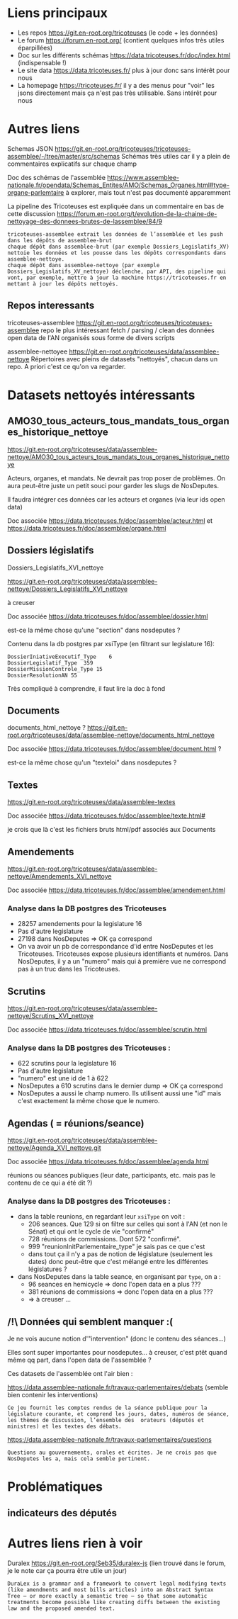 # Liens principaux

- Les repos https://git.en-root.org/tricoteuses (le code + les données)
- Le forum https://forum.en-root.org/ (contient quelques infos très utiles éparpillées)
- Doc sur les différents schémas https://data.tricoteuses.fr/doc/index.html (indispensable !)
- Le site data https://data.tricoteuses.fr/ plus à jour donc sans intérêt pour nous
- La homepage https://tricoteuses.fr/ il y a des menus pour "voir" les jsons directement mais ça n'est pas très utilisable. Sans intérêt pour nous

# Autres liens

Schemas JSON
https://git.en-root.org/tricoteuses/tricoteuses-assemblee/-/tree/master/src/schemas
Schémas très utiles car il y a plein de commentaires explicatifs sur chaque champ

Doc des schémas de l'assemblée
https://www.assemblee-nationale.fr/opendata/Schemas_Entites/AMO/Schemas_Organes.html#type-organe-parlemtaire
à explorer, mais tout n'est pas documenté apparemment

La pipeline des Tricoteuses est expliquée dans un commentaire en bas de cette discussion
https://forum.en-root.org/t/evolution-de-la-chaine-de-nettoyage-des-donnees-brutes-de-lassemblee/84/9

    tricoteuses-assemblee extrait les données de l’assemblée et les push dans les dépôts de assemblee-brut
    chaque dépôt dans assemblee-brut (par exemple Dossiers_Legislatifs_XV) nettoie les données et les pousse dans les dépôts correspondants dans assemblee-nettoye.
    chaque dépôt dans assemblee-nettoye (par exemple Dossiers_Legislatifs_XV_nettoye) déclenche, par API, des pipeline qui vont, par exemple, mettre à jour la machine https://tricoteuses.fr en mettant à jour les dépôts nettoyés.

## Repos interessants

tricoteuses-assemblee
https://git.en-root.org/tricoteuses/tricoteuses-assemblee
repo le plus intéressant
fetch / parsing / clean des données open data de l'AN
organisés sous forme de divers scripts

assemblee-nettoyee
https://git.en-root.org/tricoteuses/data/assemblee-nettoye
Répertoires avec pleins de datasets "nettoyés", chacun dans un repo. A priori c'est ce qu'on va regarder.

# Datasets nettoyés intéressants

## AMO30_tous_acteurs_tous_mandats_tous_organes_historique_nettoye

https://git.en-root.org/tricoteuses/data/assemblee-nettoye/AMO30_tous_acteurs_tous_mandats_tous_organes_historique_nettoye

Acteurs, organes, et mandats. Ne devrait pas trop poser de problèmes. On aura peut-être juste un petit souci pour garder les slugs de NosDeputes.

Il faudra intégrer ces données car les acteurs et organes (via leur ids open data)

Doc associée https://data.tricoteuses.fr/doc/assemblee/acteur.html
et https://data.tricoteuses.fr/doc/assemblee/organe.html

## Dossiers législatifs

Dossiers_Legislatifs_XVI_nettoye

https://git.en-root.org/tricoteuses/data/assemblee-nettoye/Dossiers_Legislatifs_XVI_nettoye

à creuser

Doc associée https://data.tricoteuses.fr/doc/assemblee/dossier.html

est-ce la même chose qu'une "section" dans nosdeputes ?

Contenu dans la db postgres par xsiType (en filtrant sur legislature 16):

    DossierIniativeExecutif_Type	6
    DossierLegislatif_Type	359
    DossierMissionControle_Type	15
    DossierResolutionAN	55

Très compliqué à comprendre, il faut lire la doc à fond

## Documents

documents_html_nettoye ?
https://git.en-root.org/tricoteuses/data/assemblee-nettoye/documents_html_nettoye

Doc associée https://data.tricoteuses.fr/doc/assemblee/document.html ?

est-ce la même chose qu'un "texteloi" dans nosdeputes ?

## Textes

https://git.en-root.org/tricoteuses/data/assemblee-textes

Doc associée https://data.tricoteuses.fr/doc/assemblee/texte.html#

je crois que là c'est les fichiers bruts html/pdf associés aux Documents

## Amendements

https://git.en-root.org/tricoteuses/data/assemblee-nettoye/Amendements_XVI_nettoye

Doc associée https://data.tricoteuses.fr/doc/assemblee/amendement.html

### Analyse dans la DB postgres des Tricoteuses

- 28257 amendements pour la legislature 16
- Pas d'autre legislature
- 27198 dans NosDeputes => OK ça correspond
- On va avoir un pb de correspondance d'id entre NosDeputes et les Tricoteuses. Tricoteuses expose plusieurs identifiants et numéros. Dans NosDeputes, il y a un "numero" mais qui à première vue ne correspond pas à un truc dans les Tricoteuses.

## Scrutins

https://git.en-root.org/tricoteuses/data/assemblee-nettoye/Scrutins_XVI_nettoye

Doc associée https://data.tricoteuses.fr/doc/assemblee/scrutin.html

### Analyse dans la DB postgres des Tricoteuses :

- 622 scrutins pour la legislature 16
- Pas d'autre legislature
- "numero" est une id de 1 à 622
- NosDeputes a 610 scrutins dans le dernier dump => OK ça correspond
- NosDeputes a aussi le champ numero. Ils utilisent aussi une "id" mais c'est exactement la même chose que le numero.

## Agendas ( = réunions/seance)

https://git.en-root.org/tricoteuses/data/assemblee-nettoye/Agenda_XVI_nettoye.git

Doc associée https://data.tricoteuses.fr/doc/assemblee/agenda.html

réunions ou séances publiques
(leur date, participants, etc. mais pas le contenu de ce qui a été dit ?)

### Analyse dans la DB postgres des Tricoteuses :

- dans la table reunions, en regardant leur `xsiType` on voit :
  - 206 seances. Que 129 si on filtre sur celles qui sont à l'AN (et non le Sénat) et qui ont le cycle de vie "confirmé"
  - 728 réunions de commissions. Dont 572 "confirmé".
  - 999 "reunionInitParlementaire_type" je sais pas ce que c'est
  - dans tout ça il n'y a pas de notion de législature (seulement les dates) donc peut-être que c'est mélangé entre les différentes législatures ?
- dans NosDeputes dans la table seance, en organisant par `type`, on a :
  - 96 seances en hemicycle => donc l'open data en a plus ???
  - 381 réunions de commissions => donc l'open data en a plus ???
  - => à creuser ...

## /!\ Données qui semblent manquer :(

Je ne vois aucune notion d'"intervention" (donc le contenu des séances...)

Elles sont super importantes pour nosdeputes... à creuser, c'est ptêt quand même qq part, dans l'open data de l'assemblée ?

Ces datasets de l'assemblée ont l'air bien :

https://data.assemblee-nationale.fr/travaux-parlementaires/debats
(semble bien contenir les interventions)

    Ce jeu fournit les comptes rendus de la séance publique pour la législature courante, et comprend les jours, dates, numéros de séance, les thèmes de discussion, l’ensemble des  orateurs (députés et ministres) et les textes des débats. 

https://data.assemblee-nationale.fr/travaux-parlementaires/questions

    Questions au gouvernements, orales et écrites. Je ne crois pas que NosDeputes les a, mais cela semble pertinent.

# Problématiques

## indicateurs des députés

# Autres liens rien à voir

Duralex
https://git.en-root.org/Seb35/duralex-js
(lien trouvé dans le forum, je le note car ça pourra être utile un jour)

    DuraLex is a grammar and a framework to convert legal modifying texts (like amendments and most bills articles) into an Abstract Syntax Tree – or more exactly a semantic tree – so that some automatic treatments become possible like creating diffs between the existing law and the proposed amended text.
